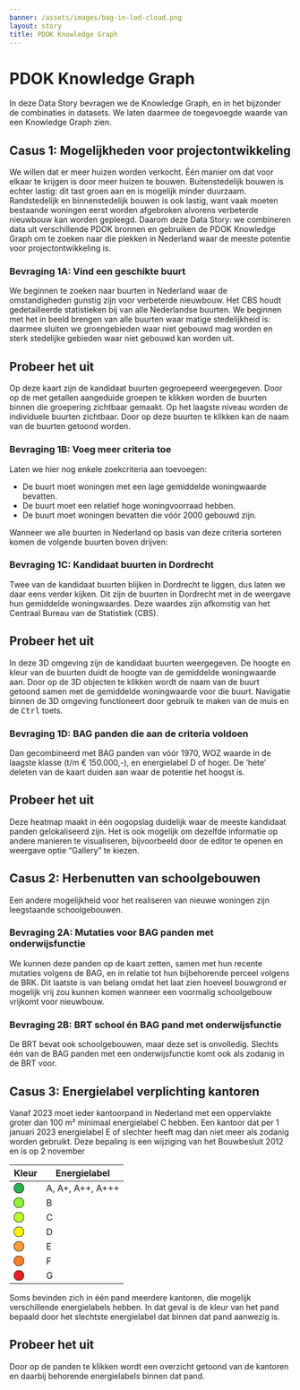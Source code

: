 ```yaml
---
banner: /assets/images/bag-in-lod-cloud.png
layout: story
title: PDOK Knowledge Graph
---
```


<h1>PDOK Knowledge Graph</h1>

<p>In deze Data Story bevragen we de Knowledge Graph, en in het bijzonder de combinaties in datasets.  We laten daarmee de toegevoegde waarde van een Knowledge Graph zien.</p>

<h2>Casus 1: Mogelijkheden voor projectontwikkeling</h2>

<p>We willen dat er meer huizen worden verkocht.  Één manier om dat voor elkaar te krijgen is door meer huizen te bouwen.  Buitenstedelijk bouwen is echter lastig: dit tast groen aan en is mogelijk minder duurzaam.  Randstedelijk en binnenstedelijk bouwen is ook lastig, want vaak moeten bestaande woningen eerst worden afgebroken alvorens verbeterde nieuwbouw kan worden gepleegd.  Daarom deze Data Story: we combineren data uit verschillende PDOK bronnen en gebruiken de PDOK Knowledge Graph om te zoeken naar die plekken in Nederland waar de meeste potentie voor projectontwikkeling is.</p>

<h3>Bevraging 1A: Vind een geschikte buurt</h3>

<p>We beginnen te zoeken naar buurten in Nederland waar de omstandigheden gunstig zijn voor verbeterde nieuwbouw.  Het CBS houdt gedetailleerde statistieken bij van alle Nederlandse buurten.  We beginnen met het in beeld brengen van alle buurten waar matige stedelijkheid is: daarmee sluiten we groengebieden waar niet gebouwd mag worden en sterk stedelijke gebieden waar niet gebouwd kan worden uit.</p>

<div class="textbox">
  <h2>Probeer het uit</h2>
  <p>Op deze kaart zijn de kandidaat buurten gegroepeerd weergegeven.  Door op de met getallen aangeduide groepen te klikken worden de buurten binnen die groepering zichtbaar gemaakt.  Op het laagste niveau worden de individuele buurten zichtbaar.  Door op deze buurten te klikken kan de naam van de buurten getoond worden.</p>
</div>

<query  data-config-ref="https://data.labs.kadaster.nl/cbs/-/queries/pdok-kg-1">
</query>

<h3>Bevraging 1B: Voeg meer criteria toe</h3>

<p>Laten we hier nog enkele zoekcriteria aan toevoegen:</p>

<ul>
  <li>De buurt moet woningen met een lage gemiddelde woningwaarde bevatten.</li>
  <li>De buurt moet een relatief hoge woningvoorraad hebben.</li>
  <li>De buurt moet woningen bevatten die vóór 2000 gebouwd zijn.</li>
</ul>

<p>Wanneer we alle buurten in Nederland op basis van deze criteria sorteren komen de volgende buurten boven drijven:</p>

<query  data-config-ref="https://data.labs.kadaster.nl/cbs/-/queries/pdok-kg-2">
</query>

<h3>Bevraging 1C: Kandidaat buurten in Dordrecht</h3>

<p>Twee van de kandidaat buurten blijken in Dordrecht te liggen, dus laten we daar eens verder kijken.  Dit zijn de buurten in Dordrecht met in de weergave hun gemiddelde woningwaardes.  Deze waardes zijn afkomstig van het Centraal Bureau van de Statistiek (CBS).</p>

<div class="textbox">
  <h2>Probeer het uit</h2>
  <p>In deze 3D omgeving zijn de kandidaat buurten weergegeven.  De hoogte en kleur van de buurten duidt de hoogte van de gemiddelde woningwaarde aan.  Door op de 3D objecten te klikken wordt de naam van de buurt getoond samen met de gemiddelde woningwaarde voor die buurt.  Navigatie binnen de 3D omgeving functioneert door gebruik te maken van de muis en de <kbd>Ctrl</kbd> toets.</p>
</div>

<query  data-config-ref="https://data.labs.kadaster.nl/cbs/-/queries/pdok-kg-3">
</query>

<h3>Bevraging 1D: BAG panden die aan de criteria voldoen</h3>

<p>Dan gecombineerd met BAG panden van vóór 1970, WOZ waarde in de
laagste klasse (t/m € 150.000,-), en energielabel D of hoger.  De
‘hete’ deleten van de kaart duiden aan waar de potentie het hoogst is.

<div class="textbox">
  <h2>Probeer het uit</h2>
  <p>Deze heatmap maakt in één oogopslag duidelijk waar de meeste
  kandidaat panden gelokaliseerd zijn.  Het is ook mogelijk om
  dezelfde informatie op andere manieren te visualiseren, bijvoorbeeld
  door de editor te openen en weergave optie “Gallery” te kiezen.</p>
</div>

<query  data-config-ref="https://data.labs.kadaster.nl/kadaster/-/queries/knowledge-graph-1d">
</query>

<h2>Casus 2: Herbenutten van schoolgebouwen</h2>

<p>Een andere mogelijkheid voor het realiseren van nieuwe woningen
zijn leegstaande schoolgebouwen.</p>

<!-- <h3>Bevraging 2A: BAG panden met onderwijsfunctie door de tijd heen</h3>

<p>Het volgende diagram toont een overzicht van het aantal BAG panden
met een onderwijsfunctie, geteld per jaar en per status categorie.  We
zien dat de afgelopen jaren een groot aantal BAG panden met een
onderwijsfunctie van status is veranderd.</p>

<query data-config="https://stories.triply.cc/kadaster/pdok-kg/#query=prefix%20bag%3A%20%3Chttp%3A%2F%2Fbag.basisregistraties.overheid.nl%2Fdef%2Fbag%23%3E%0Aprefix%20geo%3A%20%3Chttp%3A%2F%2Fwww.opengis.net%2Font%2Fgeosparql%23%3E%0Aprefix%20rdfs%3A%20%3Chttp%3A%2F%2Fwww.w3.org%2F2000%2F01%2Frdf-schema%23%3E%0Aprefix%20begrip%3A%20%3Chttp%3A%2F%2Fbag.basisregistraties.overheid.nl%2Fid%2Fbegrip%2F%3E%0Aselect%0A%20%20(str(%3Fyear)%20as%20%3Fx)%0A%20%20%3FbouwGestart%20(str(%3FbouwGestart)%20as%20%3FbouwGestartLabel)%20(concat('In%20'%2Cstr(%3Fyear)%2C'%20waren%20er%20'%2Cstr(%3FbouwGestart)%2C'%20BAG%20panden%20met%20een%20onderwijsfunctie%20met%20status%20%22bouw%20gestart%22.')%20as%20%3FbouwGestartHover)%0A%20%20%3FbouwvergunningVerleend%20(str(%3FbouwvergunningVerleend)%20as%20%3FbouwvergunningVerleendLabel)%20(concat('In%20'%2Cstr(%3Fyear)%2C'%20waren%20er%20'%2Cstr(%3FbouwvergunningVerleend)%2C'%20BAG%20panden%20met%20een%20onderwijsfunctie%20met%20status%20%22bouwvergunning%20verleend%22.')%20as%20%3FbouwvergunningVerleendHover)%0A%20%20%3FpandInGebruik%20(str(%3FpandInGebruik)%20as%20%3FpandInGebruikLabel)%20(concat('In%20'%2Cstr(%3Fyear)%2C'%20waren%20er%20'%2Cstr(%3FpandInGebruik)%2C'%20BAG%20panden%20met%20een%20onderwijsfunctie%20met%20status%20%22pand%20in%20gebruik%22.')%20as%20%3FpandInGebruikHover)%0A%20%20%3FpandInGebruikNietIngemeten%20(str(%3FpandInGebruikNietIngemeten)%20as%20%3FpandInGebruikNietIngemetenLabel)%20(concat('In%20'%2Cstr(%3Fyear)%2C'%20waren%20er%20'%2Cstr(%3FpandInGebruikNietIngemeten)%2C'%20BAG%20panden%20met%20een%20onderwijsfunctie%20met%20status%20%22pand%20in%20gebruik%2C%20niet%20ingemeten%22.')%20as%20%3FpandInGebruikNietIngemetenHover)%0A%20%20%3FsloopvergunningVerleend%20(str(%3FsloopvergunningVerleend)%20as%20%3FsloopvergunningVerleendLabel)%20(concat('In%20'%2Cstr(%3Fyear)%2C'%20waren%20er%20'%2Cstr(%3FsloopvergunningVerleend)%2C'%20BAG%20panden%20met%20een%20onderwijsfunctie%20met%20status%20%22sloopvergunning%20verleend%22.')%20as%20%3FsloopvergunningVerleendHover)%0A%7B%0A%20%20optional%20%7B%0A%20%20%20%20select%20%3Fyear%20(count(*)%20as%20%3FbouwGestart0)%20%7B%0A%20%20%20%20%20%20values%20%3Fyear%20%7B%202008%202009%202010%202011%202012%202013%202014%202015%202016%202017%202018%20%7D%0A%20%20%20%20%20%20bind(%22Dordrecht%22%40nl%20as%20%3FwoonplaatsNaam)%0A%20%20%20%20%20%20graph%20%3Fg0%20%7B%20%3Fplace%20rdfs%3Alabel%20%3FwoonplaatsNaam.%20%7D%0A%20%20%20%20%20%20filter%20not%20exists%20%7B%20%3Fg0%20bag%3AeindGeldigheid%20%3Feind0.%20%7D%0A%20%20%20%20%20%20graph%20%3Fg1%20%7B%20%3FopenbareRuimte%20bag%3AbijbehorendeWoonplaats%20%3Fplace%3B%20bag%3AnaamOpenbareRuimte%20%3FstraatNaam.%20%7D%0A%20%20%20%20%20%20filter%20not%20exists%20%7B%20%3Fg1%20bag%3AeindGeldigheid%20%3Feind1.%20%7D%0A%20%20%20%20%20%20graph%20%3Fg2%20%7B%20%3Fnummeraanduiding%20bag%3AbijbehorendeOpenbareRuimte%20%3FopenbareRuimte%3B%20bag%3Ahuisnummer%20%3Fhuisnummer%3B%20bag%3Apostcode%20%3Fpostcode.%20%7D%0A%20%20%20%20%20%20filter%20not%20exists%20%7B%20%3Fg2%20bag%3AeindGeldigheid%20%3Feind2.%20%7D%0A%20%20%20%20%20%20graph%20%3Fg3%20%7B%20%3Fverblijfsobject%20a%20bag%3AVerblijfsobjectOnderwijsfunctie%3B%20bag%3Ahoofdadres%20%3Fnummeraanduiding%3B%20bag%3Aoppervlakte%20%3Foppervlakte%3B%20bag%3Apandrelatering%20%3Fpand.%20%7D%0A%20%20%20%20%20%20filter%20not%20exists%20%7B%20%3Fg3%20bag%3AeindGeldigheid%20%3Feind3.%20%7D%0A%20%20%20%20%20%20graph%20%3Fg4%20%7B%20%3Fpand%20bag%3AgeometriePand%2Fgeo%3AasWKT%20%3FpandShape%3B%20bag%3AoorspronkelijkBouwjaar%20%3Fbouwjaar%3B%20bag%3Astatus%20begrip%3ABouwGestart.%20%7D%0A%20%20%20%20%20%20%3Fg4%20bag%3AbeginGeldigheid%20%3Fbegin.%0A%20%20%20%20%20%20optional%20%7B%20%3Fg4%20bag%3AeindGeldigheid%20%3Feind0.%20%7D%0A%20%20%20%20%20%20bind(if(bound(%3Feind0)%2C%3Feind0%2C3000)%20as%20%3Feind)%0A%20%20%20%20%20%20filter(year(%3Fbegin)%20%3C%3D%20%3Fyear%20%26%26%20%3Fyear%20%3C%3D%20year(%3Feind))%0A%20%20%20%20%7D%0A%20%20%20%20group%20by%20%3Fyear%0A%20%20%7D%0A%20%20optional%20%7B%0A%20%20%20%20select%20%3Fyear%20(count(*)%20as%20%3FbouwvergunningVerleend0)%20%7B%0A%20%20%20%20%20%20values%20%3Fyear%20%7B%202008%202009%202010%202011%202012%202013%202014%202015%202016%202017%202018%20%7D%0A%20%20%20%20%20%20bind(%22Dordrecht%22%40nl%20as%20%3FwoonplaatsNaam)%0A%20%20%20%20%20%20graph%20%3Fg0%20%7B%20%3Fplace%20rdfs%3Alabel%20%3FwoonplaatsNaam.%20%7D%0A%20%20%20%20%20%20filter%20not%20exists%20%7B%20%3Fg0%20bag%3AeindGeldigheid%20%3Feind0.%20%7D%0A%20%20%20%20%20%20graph%20%3Fg1%20%7B%20%3FopenbareRuimte%20bag%3AbijbehorendeWoonplaats%20%3Fplace%3B%20bag%3AnaamOpenbareRuimte%20%3FstraatNaam.%20%7D%0A%20%20%20%20%20%20filter%20not%20exists%20%7B%20%3Fg1%20bag%3AeindGeldigheid%20%3Feind1.%20%7D%0A%20%20%20%20%20%20graph%20%3Fg2%20%7B%20%3Fnummeraanduiding%20bag%3AbijbehorendeOpenbareRuimte%20%3FopenbareRuimte%3B%20bag%3Ahuisnummer%20%3Fhuisnummer%3B%20bag%3Apostcode%20%3Fpostcode.%20%7D%0A%20%20%20%20%20%20filter%20not%20exists%20%7B%20%3Fg2%20bag%3AeindGeldigheid%20%3Feind2.%20%7D%0A%20%20%20%20%20%20graph%20%3Fg3%20%7B%20%3Fverblijfsobject%20a%20bag%3AVerblijfsobjectOnderwijsfunctie%3B%20bag%3Ahoofdadres%20%3Fnummeraanduiding%3B%20bag%3Aoppervlakte%20%3Foppervlakte%3B%20bag%3Apandrelatering%20%3Fpand.%20%7D%0A%20%20%20%20%20%20filter%20not%20exists%20%7B%20%3Fg3%20bag%3AeindGeldigheid%20%3Feind3.%20%7D%0A%20%20%20%20%20%20graph%20%3Fg4%20%7B%20%3Fpand%20bag%3AgeometriePand%2Fgeo%3AasWKT%20%3FpandShape%3B%20bag%3AoorspronkelijkBouwjaar%20%3Fbouwjaar%3B%20bag%3Astatus%20begrip%3ABouwvergunningVerleend.%20%7D%0A%20%20%20%20%20%20%3Fg4%20bag%3AbeginGeldigheid%20%3Fbegin.%0A%20%20%20%20%20%20optional%20%7B%20%3Fg4%20bag%3AeindGeldigheid%20%3Feind0.%20%7D%0A%20%20%20%20%20%20bind(if(bound(%3Feind0)%2C%3Feind0%2C3000)%20as%20%3Feind)%0A%20%20%20%20%20%20filter(year(%3Fbegin)%20%3C%3D%20%3Fyear%20%26%26%20%3Fyear%20%3C%3D%20year(%3Feind))%0A%20%20%20%20%7D%0A%20%20%20%20group%20by%20%3Fyear%0A%20%20%7D%0A%20%20optional%20%7B%0A%20%20%20%20select%20%3Fyear%20(count(*)%20as%20%3FpandInGebruik0)%20%7B%0A%20%20%20%20%20%20values%20%3Fyear%20%7B%202008%202009%202010%202011%202012%202013%202014%202015%202016%202017%202018%20%7D%0A%20%20%20%20%20%20bind(%22Dordrecht%22%40nl%20as%20%3FwoonplaatsNaam)%0A%20%20%20%20%20%20graph%20%3Fg0%20%7B%20%3Fplace%20rdfs%3Alabel%20%3FwoonplaatsNaam.%20%7D%0A%20%20%20%20%20%20filter%20not%20exists%20%7B%20%3Fg0%20bag%3AeindGeldigheid%20%3Feind0.%20%7D%0A%20%20%20%20%20%20graph%20%3Fg1%20%7B%20%3FopenbareRuimte%20bag%3AbijbehorendeWoonplaats%20%3Fplace%3B%20bag%3AnaamOpenbareRuimte%20%3FstraatNaam.%20%7D%0A%20%20%20%20%20%20filter%20not%20exists%20%7B%20%3Fg1%20bag%3AeindGeldigheid%20%3Feind1.%20%7D%0A%20%20%20%20%20%20graph%20%3Fg2%20%7B%20%3Fnummeraanduiding%20bag%3AbijbehorendeOpenbareRuimte%20%3FopenbareRuimte%3B%20bag%3Ahuisnummer%20%3Fhuisnummer%3B%20bag%3Apostcode%20%3Fpostcode.%20%7D%0A%20%20%20%20%20%20filter%20not%20exists%20%7B%20%3Fg2%20bag%3AeindGeldigheid%20%3Feind2.%20%7D%0A%20%20%20%20%20%20graph%20%3Fg3%20%7B%20%3Fverblijfsobject%20a%20bag%3AVerblijfsobjectOnderwijsfunctie%3B%20bag%3Ahoofdadres%20%3Fnummeraanduiding%3B%20bag%3Aoppervlakte%20%3Foppervlakte%3B%20bag%3Apandrelatering%20%3Fpand.%20%7D%0A%20%20%20%20%20%20filter%20not%20exists%20%7B%20%3Fg3%20bag%3AeindGeldigheid%20%3Feind3.%20%7D%0A%20%20%20%20%20%20graph%20%3Fg4%20%7B%20%3Fpand%20bag%3AgeometriePand%2Fgeo%3AasWKT%20%3FpandShape%3B%20bag%3AoorspronkelijkBouwjaar%20%3Fbouwjaar%3B%20bag%3Astatus%20begrip%3APandInGebruik.%20%7D%0A%20%20%20%20%20%20%3Fg4%20bag%3AbeginGeldigheid%20%3Fbegin.%0A%20%20%20%20%20%20optional%20%7B%20%3Fg4%20bag%3AeindGeldigheid%20%3Feind0.%20%7D%0A%20%20%20%20%20%20bind(if(bound(%3Feind0)%2C%3Feind0%2C3000)%20as%20%3Feind)%0A%20%20%20%20%20%20filter(year(%3Fbegin)%20%3C%3D%20%3Fyear%20%26%26%20%3Fyear%20%3C%3D%20year(%3Feind))%0A%20%20%20%20%7D%0A%20%20%20%20group%20by%20%3Fyear%0A%20%20%7D%0A%20%20optional%20%7B%0A%20%20%20%20select%20%3Fyear%20(count(*)%20as%20%3FpandInGebruikNietIngemeten0)%20%7B%0A%20%20%20%20%20%20values%20%3Fyear%20%7B%202008%202009%202010%202011%202012%202013%202014%202015%202016%202017%202018%20%7D%0A%20%20%20%20%20%20bind(%22Dordrecht%22%40nl%20as%20%3FwoonplaatsNaam)%0A%20%20%20%20%20%20graph%20%3Fg0%20%7B%20%3Fplace%20rdfs%3Alabel%20%3FwoonplaatsNaam.%20%7D%0A%20%20%20%20%20%20filter%20not%20exists%20%7B%20%3Fg0%20bag%3AeindGeldigheid%20%3Feind0.%20%7D%0A%20%20%20%20%20%20graph%20%3Fg1%20%7B%20%3FopenbareRuimte%20bag%3AbijbehorendeWoonplaats%20%3Fplace%3B%20bag%3AnaamOpenbareRuimte%20%3FstraatNaam.%20%7D%0A%20%20%20%20%20%20filter%20not%20exists%20%7B%20%3Fg1%20bag%3AeindGeldigheid%20%3Feind1.%20%7D%0A%20%20%20%20%20%20graph%20%3Fg2%20%7B%20%3Fnummeraanduiding%20bag%3AbijbehorendeOpenbareRuimte%20%3FopenbareRuimte%3B%20bag%3Ahuisnummer%20%3Fhuisnummer%3B%20bag%3Apostcode%20%3Fpostcode.%20%7D%0A%20%20%20%20%20%20filter%20not%20exists%20%7B%20%3Fg2%20bag%3AeindGeldigheid%20%3Feind2.%20%7D%0A%20%20%20%20%20%20graph%20%3Fg3%20%7B%20%3Fverblijfsobject%20a%20bag%3AVerblijfsobjectOnderwijsfunctie%3B%20bag%3Ahoofdadres%20%3Fnummeraanduiding%3B%20bag%3Aoppervlakte%20%3Foppervlakte%3B%20bag%3Apandrelatering%20%3Fpand.%20%7D%0A%20%20%20%20%20%20filter%20not%20exists%20%7B%20%3Fg3%20bag%3AeindGeldigheid%20%3Feind3.%20%7D%0A%20%20%20%20%20%20graph%20%3Fg4%20%7B%20%3Fpand%20bag%3AgeometriePand%2Fgeo%3AasWKT%20%3FpandShape%3B%20bag%3AoorspronkelijkBouwjaar%20%3Fbouwjaar%3B%20bag%3Astatus%20begrip%3APandInGebruik_nietIngemeten.%20%7D%0A%20%20%20%20%20%20%3Fg4%20bag%3AbeginGeldigheid%20%3Fbegin.%0A%20%20%20%20%20%20optional%20%7B%20%3Fg4%20bag%3AeindGeldigheid%20%3Feind0.%20%7D%0A%20%20%20%20%20%20bind(if(bound(%3Feind0)%2C%3Feind0%2C3000)%20as%20%3Feind)%0A%20%20%20%20%20%20filter(year(%3Fbegin)%20%3C%3D%20%3Fyear%20%26%26%20%3Fyear%20%3C%3D%20year(%3Feind))%0A%20%20%20%20%7D%0A%20%20%20%20group%20by%20%3Fyear%0A%20%20%7D%0A%20%20optional%20%7B%0A%20%20%20%20select%20%3Fyear%20(count(*)%20as%20%3FsloopvergunningVerleend0)%20%7B%0A%20%20%20%20%20%20values%20%3Fyear%20%7B%202008%202009%202010%202011%202012%202013%202014%202015%202016%202017%202018%20%7D%0A%20%20%20%20%20%20bind(%22Dordrecht%22%40nl%20as%20%3FwoonplaatsNaam)%0A%20%20%20%20%20%20graph%20%3Fg0%20%7B%20%3Fplace%20rdfs%3Alabel%20%3FwoonplaatsNaam.%20%7D%0A%20%20%20%20%20%20filter%20not%20exists%20%7B%20%3Fg0%20bag%3AeindGeldigheid%20%3Feind0.%20%7D%0A%20%20%20%20%20%20graph%20%3Fg1%20%7B%20%3FopenbareRuimte%20bag%3AbijbehorendeWoonplaats%20%3Fplace%3B%20bag%3AnaamOpenbareRuimte%20%3FstraatNaam.%20%7D%0A%20%20%20%20%20%20filter%20not%20exists%20%7B%20%3Fg1%20bag%3AeindGeldigheid%20%3Feind1.%20%7D%0A%20%20%20%20%20%20graph%20%3Fg2%20%7B%20%3Fnummeraanduiding%20bag%3AbijbehorendeOpenbareRuimte%20%3FopenbareRuimte%3B%20bag%3Ahuisnummer%20%3Fhuisnummer%3B%20bag%3Apostcode%20%3Fpostcode.%20%7D%0A%20%20%20%20%20%20filter%20not%20exists%20%7B%20%3Fg2%20bag%3AeindGeldigheid%20%3Feind2.%20%7D%0A%20%20%20%20%20%20graph%20%3Fg3%20%7B%20%3Fverblijfsobject%20a%20bag%3AVerblijfsobjectOnderwijsfunctie%3B%20bag%3Ahoofdadres%20%3Fnummeraanduiding%3B%20bag%3Aoppervlakte%20%3Foppervlakte%3B%20bag%3Apandrelatering%20%3Fpand.%20%7D%0A%20%20%20%20%20%20filter%20not%20exists%20%7B%20%3Fg3%20bag%3AeindGeldigheid%20%3Feind3.%20%7D%0A%20%20%20%20%20%20graph%20%3Fg4%20%7B%20%3Fpand%20bag%3AgeometriePand%2Fgeo%3AasWKT%20%3FpandShape%3B%20bag%3AoorspronkelijkBouwjaar%20%3Fbouwjaar%3B%20bag%3Astatus%20begrip%3ASloopvergunningVerleend.%20%7D%0A%20%20%20%20%20%20%3Fg4%20bag%3AbeginGeldigheid%20%3Fbegin.%0A%20%20%20%20%20%20optional%20%7B%20%3Fg4%20bag%3AeindGeldigheid%20%3Feind0.%20%7D%0A%20%20%20%20%20%20bind(if(bound(%3Feind0)%2C%3Feind0%2C3000)%20as%20%3Feind)%0A%20%20%20%20%20%20filter(year(%3Fbegin)%20%3C%3D%20%3Fyear%20%26%26%20%3Fyear%20%3C%3D%20year(%3Feind))%0A%20%20%20%20%7D%0A%20%20%20%20group%20by%20%3Fyear%0A%20%20%7D%0A%20%20bind(if(bound(%3FbouwGestart0)%2C%3FbouwGestart0%2C0)%20as%20%3FbouwGestart)%0A%20%20bind(if(bound(%3FbouwvergunningVerleend0)%2C%3FbouwvergunningVerleend0%2C0)%20as%20%3FbouwvergunningVerleend)%0A%20%20bind(if(bound(%3FpandInGebruik0)%2C%3FpandInGebruik0%2C0)%20as%20%3FpandInGebruik)%0A%20%20bind(if(bound(%3FpandInGebruikNietIngemeten0)%2C%3FpandInGebruikNietIngemeten0%2C0)%20as%20%3FpandInGebruikNietIngemeten)%0A%20%20bind(if(bound(%3FsloopvergunningVerleend0)%2C%3FsloopvergunningVerleend0%2C0)%20as%20%3FsloopvergunningVerleend)%0A%7D%0A&endpoint=https://api.labs.kadaster.nl/datasets/kadaster/knowledge-graph/services/knowledge-graph/sparql&requestMethod=POST&tabTitle=Query&headers=%7B%7D&contentTypeConstruct=text%2Fturtle%2C*%2F*%3Bq%3D0.9&contentTypeSelect=application%2Fsparql-results%2Bjson%2C*%2F*%3Bq%3D0.9&outputFormat=gchart&outputSettings=%7B%22chartConfig%22%3A%7B%22dataTable%22%3A%7B%22cols%22%3A%5B%7B%22id%22%3A%22%22%2C%22label%22%3A%22x%22%2C%22pattern%22%3A%22%22%2C%22type%22%3A%22string%22%2C%22p%22%3A%7B%7D%7D%2C%7B%22id%22%3A%22%22%2C%22label%22%3A%22bouwGestart%22%2C%22pattern%22%3A%22%22%2C%22type%22%3A%22number%22%2C%22p%22%3A%7B%7D%7D%2C%7B%22id%22%3A%22%22%2C%22label%22%3A%22bouwGestartLabel%22%2C%22pattern%22%3A%22%22%2C%22type%22%3A%22string%22%7D%2C%7B%22id%22%3A%22%22%2C%22label%22%3A%22bouwGestartHover%22%2C%22pattern%22%3A%22%22%2C%22type%22%3A%22string%22%7D%2C%7B%22id%22%3A%22%22%2C%22label%22%3A%22bouwvergunningVerleend%22%2C%22pattern%22%3A%22%22%2C%22type%22%3A%22number%22%2C%22p%22%3A%7B%7D%7D%2C%7B%22id%22%3A%22%22%2C%22label%22%3A%22bouwvergunningVerleendLabel%22%2C%22pattern%22%3A%22%22%2C%22type%22%3A%22string%22%7D%2C%7B%22id%22%3A%22%22%2C%22label%22%3A%22bouwvergunningVerleendHover%22%2C%22pattern%22%3A%22%22%2C%22type%22%3A%22string%22%7D%2C%7B%22id%22%3A%22%22%2C%22label%22%3A%22pandInGebruik%22%2C%22pattern%22%3A%22%22%2C%22type%22%3A%22number%22%7D%2C%7B%22id%22%3A%22%22%2C%22label%22%3A%22pandInGebruikLabel%22%2C%22pattern%22%3A%22%22%2C%22type%22%3A%22string%22%7D%2C%7B%22id%22%3A%22%22%2C%22label%22%3A%22pandInGebruikHover%22%2C%22pattern%22%3A%22%22%2C%22type%22%3A%22string%22%7D%2C%7B%22id%22%3A%22%22%2C%22label%22%3A%22pandInGebruikNietIngemeten%22%2C%22pattern%22%3A%22%22%2C%22type%22%3A%22number%22%7D%2C%7B%22id%22%3A%22%22%2C%22label%22%3A%22pandInGebruikNietIngemetenLabel%22%2C%22pattern%22%3A%22%22%2C%22type%22%3A%22string%22%7D%2C%7B%22id%22%3A%22%22%2C%22label%22%3A%22pandInGebruikNietIngemetenHover%22%2C%22pattern%22%3A%22%22%2C%22type%22%3A%22string%22%7D%2C%7B%22id%22%3A%22%22%2C%22label%22%3A%22sloopvergunningVerleend%22%2C%22pattern%22%3A%22%22%2C%22type%22%3A%22number%22%7D%2C%7B%22id%22%3A%22%22%2C%22label%22%3A%22sloopvergunningVerleendLabel%22%2C%22pattern%22%3A%22%22%2C%22type%22%3A%22string%22%7D%2C%7B%22id%22%3A%22%22%2C%22label%22%3A%22sloopvergunningVerleendHover%22%2C%22pattern%22%3A%22%22%2C%22type%22%3A%22string%22%7D%5D%2C%22rows%22%3A%5B%7B%22c%22%3A%5B%7B%22v%22%3A%222010%22%7D%2C%7B%22v%22%3A5%7D%2C%7B%22v%22%3A%225%22%7D%2C%7B%22v%22%3A%22In%202010%20waren%20er%205%20BAG%20panden%20met%20een%20onderwijsfunctie%20met%20status%20%5C%22bouw%20gestart%5C%22.%22%7D%2C%7B%22v%22%3A7%7D%2C%7B%22v%22%3A%227%22%7D%2C%7B%22v%22%3A%22In%202010%20waren%20er%207%20BAG%20panden%20met%20een%20onderwijsfunctie%20met%20status%20%5C%22bouwvergunning%20verleend%5C%22.%22%7D%2C%7B%22v%22%3A54%7D%2C%7B%22v%22%3A%2254%22%7D%2C%7B%22v%22%3A%22In%202010%20waren%20er%2054%20BAG%20panden%20met%20een%20onderwijsfunctie%20met%20status%20%5C%22pand%20in%20gebruik%5C%22.%22%7D%2C%7B%22v%22%3A4%7D%2C%7B%22v%22%3A%224%22%7D%2C%7B%22v%22%3A%22In%202010%20waren%20er%204%20BAG%20panden%20met%20een%20onderwijsfunctie%20met%20status%20%5C%22pand%20in%20gebruik%2C%20niet%20ingemeten%5C%22.%22%7D%2C%7B%22v%22%3A9%7D%2C%7B%22v%22%3A%229%22%7D%2C%7B%22v%22%3A%22In%202010%20waren%20er%209%20BAG%20panden%20met%20een%20onderwijsfunctie%20met%20status%20%5C%22sloopvergunning%20verleend%5C%22.%22%7D%5D%7D%2C%7B%22c%22%3A%5B%7B%22v%22%3A%222011%22%7D%2C%7B%22v%22%3A15%7D%2C%7B%22v%22%3A%2215%22%7D%2C%7B%22v%22%3A%22In%202011%20waren%20er%2015%20BAG%20panden%20met%20een%20onderwijsfunctie%20met%20status%20%5C%22bouw%20gestart%5C%22.%22%7D%2C%7B%22v%22%3A12%7D%2C%7B%22v%22%3A%2212%22%7D%2C%7B%22v%22%3A%22In%202011%20waren%20er%2012%20BAG%20panden%20met%20een%20onderwijsfunctie%20met%20status%20%5C%22bouwvergunning%20verleend%5C%22.%22%7D%2C%7B%22v%22%3A49%7D%2C%7B%22v%22%3A%2249%22%7D%2C%7B%22v%22%3A%22In%202011%20waren%20er%2049%20BAG%20panden%20met%20een%20onderwijsfunctie%20met%20status%20%5C%22pand%20in%20gebruik%5C%22.%22%7D%2C%7B%22v%22%3A7%7D%2C%7B%22v%22%3A%227%22%7D%2C%7B%22v%22%3A%22In%202011%20waren%20er%207%20BAG%20panden%20met%20een%20onderwijsfunctie%20met%20status%20%5C%22pand%20in%20gebruik%2C%20niet%20ingemeten%5C%22.%22%7D%2C%7B%22v%22%3A13%7D%2C%7B%22v%22%3A%2213%22%7D%2C%7B%22v%22%3A%22In%202011%20waren%20er%2013%20BAG%20panden%20met%20een%20onderwijsfunctie%20met%20status%20%5C%22sloopvergunning%20verleend%5C%22.%22%7D%5D%7D%2C%7B%22c%22%3A%5B%7B%22v%22%3A%222012%22%7D%2C%7B%22v%22%3A14%7D%2C%7B%22v%22%3A%2214%22%7D%2C%7B%22v%22%3A%22In%202012%20waren%20er%2014%20BAG%20panden%20met%20een%20onderwijsfunctie%20met%20status%20%5C%22bouw%20gestart%5C%22.%22%7D%2C%7B%22v%22%3A8%7D%2C%7B%22v%22%3A%228%22%7D%2C%7B%22v%22%3A%22In%202012%20waren%20er%208%20BAG%20panden%20met%20een%20onderwijsfunctie%20met%20status%20%5C%22bouwvergunning%20verleend%5C%22.%22%7D%2C%7B%22v%22%3A45%7D%2C%7B%22v%22%3A%2245%22%7D%2C%7B%22v%22%3A%22In%202012%20waren%20er%2045%20BAG%20panden%20met%20een%20onderwijsfunctie%20met%20status%20%5C%22pand%20in%20gebruik%5C%22.%22%7D%2C%7B%22v%22%3A17%7D%2C%7B%22v%22%3A%2217%22%7D%2C%7B%22v%22%3A%22In%202012%20waren%20er%2017%20BAG%20panden%20met%20een%20onderwijsfunctie%20met%20status%20%5C%22pand%20in%20gebruik%2C%20niet%20ingemeten%5C%22.%22%7D%2C%7B%22v%22%3A8%7D%2C%7B%22v%22%3A%228%22%7D%2C%7B%22v%22%3A%22In%202012%20waren%20er%208%20BAG%20panden%20met%20een%20onderwijsfunctie%20met%20status%20%5C%22sloopvergunning%20verleend%5C%22.%22%7D%5D%7D%2C%7B%22c%22%3A%5B%7B%22v%22%3A%222013%22%7D%2C%7B%22v%22%3A7%7D%2C%7B%22v%22%3A%227%22%7D%2C%7B%22v%22%3A%22In%202013%20waren%20er%207%20BAG%20panden%20met%20een%20onderwijsfunctie%20met%20status%20%5C%22bouw%20gestart%5C%22.%22%7D%2C%7B%22v%22%3A3%7D%2C%7B%22v%22%3A%223%22%7D%2C%7B%22v%22%3A%22In%202013%20waren%20er%203%20BAG%20panden%20met%20een%20onderwijsfunctie%20met%20status%20%5C%22bouwvergunning%20verleend%5C%22.%22%7D%2C%7B%22v%22%3A40%7D%2C%7B%22v%22%3A%2240%22%7D%2C%7B%22v%22%3A%22In%202013%20waren%20er%2040%20BAG%20panden%20met%20een%20onderwijsfunctie%20met%20status%20%5C%22pand%20in%20gebruik%5C%22.%22%7D%2C%7B%22v%22%3A18%7D%2C%7B%22v%22%3A%2218%22%7D%2C%7B%22v%22%3A%22In%202013%20waren%20er%2018%20BAG%20panden%20met%20een%20onderwijsfunctie%20met%20status%20%5C%22pand%20in%20gebruik%2C%20niet%20ingemeten%5C%22.%22%7D%2C%7B%22v%22%3A4%7D%2C%7B%22v%22%3A%224%22%7D%2C%7B%22v%22%3A%22In%202013%20waren%20er%204%20BAG%20panden%20met%20een%20onderwijsfunctie%20met%20status%20%5C%22sloopvergunning%20verleend%5C%22.%22%7D%5D%7D%2C%7B%22c%22%3A%5B%7B%22v%22%3A%222014%22%7D%2C%7B%22v%22%3A1%7D%2C%7B%22v%22%3A%221%22%7D%2C%7B%22v%22%3A%22In%202014%20waren%20er%201%20BAG%20panden%20met%20een%20onderwijsfunctie%20met%20status%20%5C%22bouw%20gestart%5C%22.%22%7D%2C%7B%22v%22%3A2%7D%2C%7B%22v%22%3A%222%22%7D%2C%7B%22v%22%3A%22In%202014%20waren%20er%202%20BAG%20panden%20met%20een%20onderwijsfunctie%20met%20status%20%5C%22bouwvergunning%20verleend%5C%22.%22%7D%2C%7B%22v%22%3A40%7D%2C%7B%22v%22%3A%2240%22%7D%2C%7B%22v%22%3A%22In%202014%20waren%20er%2040%20BAG%20panden%20met%20een%20onderwijsfunctie%20met%20status%20%5C%22pand%20in%20gebruik%5C%22.%22%7D%2C%7B%22v%22%3A9%7D%2C%7B%22v%22%3A%229%22%7D%2C%7B%22v%22%3A%22In%202014%20waren%20er%209%20BAG%20panden%20met%20een%20onderwijsfunctie%20met%20status%20%5C%22pand%20in%20gebruik%2C%20niet%20ingemeten%5C%22.%22%7D%2C%7B%22v%22%3A0%7D%2C%7B%22v%22%3A%220%22%7D%2C%7B%22v%22%3A%22In%202014%20waren%20er%200%20BAG%20panden%20met%20een%20onderwijsfunctie%20met%20status%20%5C%22sloopvergunning%20verleend%5C%22.%22%7D%5D%7D%5D%7D%2C%22options%22%3A%7B%22hAxis%22%3A%7B%22useFormatFromData%22%3Atrue%2C%22minValue%22%3Anull%2C%22maxValue%22%3Anull%2C%22viewWindow%22%3Anull%2C%22viewWindowMode%22%3Anull%7D%2C%22legacyScatterChartLabels%22%3Atrue%2C%22vAxes%22%3A%5B%7B%22useFormatFromData%22%3Atrue%2C%22viewWindow%22%3A%7B%22max%22%3Anull%2C%22min%22%3Anull%7D%2C%22minValue%22%3Anull%2C%22maxValue%22%3Anull%7D%2C%7B%22useFormatFromData%22%3Atrue%2C%22viewWindow%22%3A%7B%22max%22%3Anull%2C%22min%22%3Anull%7D%2C%22minValue%22%3Anull%2C%22maxValue%22%3Anull%7D%5D%2C%22curveType%22%3A%22%22%2C%22booleanRole%22%3A%22certainty%22%2C%22lineWidth%22%3A2%2C%22series%22%3A%7B%220%22%3A%7B%22hasAnnotations%22%3Atrue%7D%2C%221%22%3A%7B%22hasAnnotations%22%3Atrue%7D%2C%222%22%3A%7B%22hasAnnotations%22%3Atrue%7D%2C%223%22%3A%7B%22hasAnnotations%22%3Atrue%7D%2C%224%22%3A%7B%22hasAnnotations%22%3Atrue%7D%7D%2C%22legend%22%3A%22right%22%2C%22width%22%3A%22100%25%22%2C%22height%22%3A%22100%25%22%7D%2C%22state%22%3A%7B%7D%2C%22view%22%3A%7B%22columns%22%3A%5B0%2C1%2C%7B%22sourceColumn%22%3A2%2C%22properties%22%3A%7B%22role%22%3A%22annotation%22%7D%2C%22label%22%3A%22bouwGestartLabel%22%7D%2C%7B%22sourceColumn%22%3A3%2C%22properties%22%3A%7B%22role%22%3A%22annotationText%22%7D%2C%22label%22%3A%22bouwGestartHover%22%7D%2C4%2C%7B%22sourceColumn%22%3A5%2C%22properties%22%3A%7B%22role%22%3A%22annotation%22%7D%2C%22label%22%3A%22bouwvergunningVerleendLabel%22%7D%2C%7B%22sourceColumn%22%3A6%2C%22properties%22%3A%7B%22role%22%3A%22annotationText%22%7D%2C%22label%22%3A%22bouwvergunningVerleendHover%22%7D%2C7%2C%7B%22sourceColumn%22%3A8%2C%22properties%22%3A%7B%22role%22%3A%22annotation%22%7D%2C%22label%22%3A%22pandInGebruikLabel%22%7D%2C%7B%22sourceColumn%22%3A9%2C%22properties%22%3A%7B%22role%22%3A%22annotationText%22%7D%2C%22label%22%3A%22pandInGebruikHover%22%7D%2C10%2C%7B%22sourceColumn%22%3A11%2C%22properties%22%3A%7B%22role%22%3A%22annotation%22%7D%2C%22label%22%3A%22pandInGebruikNietIngemetenLabel%22%7D%2C%7B%22sourceColumn%22%3A12%2C%22properties%22%3A%7B%22role%22%3A%22annotationText%22%7D%2C%22label%22%3A%22pandInGebruikNietIngemetenHover%22%7D%2C13%2C%7B%22sourceColumn%22%3A14%2C%22properties%22%3A%7B%22role%22%3A%22annotation%22%7D%2C%22label%22%3A%22sloopvergunningVerleendLabel%22%7D%2C%7B%22sourceColumn%22%3A15%2C%22properties%22%3A%7B%22role%22%3A%22annotationText%22%7D%2C%22label%22%3A%22sloopvergunningVerleendHover%22%7D%5D%2C%22rows%22%3Anull%7D%2C%22isDefaultVisualization%22%3Afalse%2C%22chartType%22%3A%22LineChart%22%7D%7D"
       data-endpoint="https://api.labs.kadaster.nl/datasets/kadaster/knowledge-graph/services/knowledge-graph/sparql"
       data-query-ref="scholen-bag-mutaties-diagram.rq"
       data-output="gchart">
</query> -->

<h3>Bevraging 2A: Mutaties voor BAG panden met onderwijsfunctie</h3>

<p>We kunnen deze panden op de kaart zetten, samen met hun recente
mutaties volgens de BAG, en in relatie tot hun bijbehorende perceel
volgens de BRK.  Dit laatste is van belang omdat het laat zien hoeveel
bouwgrond er mogelijk vrij zou kunnen komen wanneer een voormalig
schoolgebouw vrijkomt voor nieuwbouw.</p>

<query data-config-ref="https://data.labs.kadaster.nl/kadaster/-/queries/knowledge-graph-2b">
</query>

<h3>Bevraging 2B: BRT school én BAG pand met onderwijsfunctie</h3>

<p>De BRT bevat ook schoolgebouwen, maar deze set is onvolledig.
Slechts één van de BAG panden met een onderwijsfunctie komt ook als
zodanig in de BRT voor.</p>

<query data-config-ref="https://data.labs.kadaster.nl/kadaster/-/queries/knowledge-graph-2c">
</query>

<h2>Casus 3: Energielabel verplichting kantoren</h2>

<p>Vanaf 2023 moet ieder kantoorpand in Nederland met een oppervlakte
groter dan 100 m² minimaal energielabel C hebben.  Een kantoor dat per
1 januari 2023 energielabel E of slechter heeft mag dan niet meer als
zodanig worden gebruikt.  Deze bepaling is een wijziging van het
Bouwbesluit 2012 en is op 2 november
<!-- 2018 <a href="https://zoek.officielebekendmakingen.nl/stb-2018-380.html"
target="_blank">gepubliceerd in het Staatsblad</a>. -->

<table class="txt table" style='width:50%'>
  <thead>
    <tr><th>Kleur</th><th>Energielabel</th></tr>
  </thead>
  <tbody>
    <tr>
      <td>
      <svg width="18px" height="18px">
        <circle cx="9" cy="9" r="9" stroke="black" fill="#22b14c"></circle>
      </svg>
      </td>
      <td>A, A+, A++, A+++</td>
    </tr>
    <tr>
      <td>
      <svg width="18px" height="18px">
        <circle cx="9" cy="9" r="9" stroke="black" fill="#8ff334"></circle>
      </svg>
      </td>
      <td>B</td>
    </tr>
    <tr>
      <td>
      <svg width="18px" height="18px">
        <circle cx="9" cy="9" r="9" stroke="black" fill="#bdfc2c"></circle>
      </svg>
      </td>
      <td>C</td>
    </tr>
    <tr>
      <td>
      <svg width="18px" height="18px">
        <circle cx="9" cy="9" r="9" stroke="black" fill="#fff200"></circle>
      </svg>
      </td>
      <td>D</td>
    </tr>
    <tr>
      <td>
      <svg width="18px" height="18px">
        <circle cx="9" cy="9" r="9" stroke="black" fill="#ff9a35"></circle>
      </svg>
      </td>
      <td>E</td>
    </tr>
    <tr>
      <td>
      <svg width="18px" height="18px">
        <circle cx="9" cy="9" r="9" stroke="black" fill="#ff7f27"></circle>
      </svg>
      </td>
      <td>F</td>
    </tr>
    <tr>
      <td>
      <svg width="18px" height="18px">
        <circle cx="9" cy="9" r="9" stroke="black" fill="#ed1c24"></circle>
      </svg>
      </td>
      <td>G</td>
    </tr>
  </tbody>
</table>

<p>Soms bevinden zich in één pand meerdere kantoren, die mogelijk
verschillende energielabels hebben.  In dat geval is de kleur van het
pand bepaald door het slechtste energielabel dat binnen dat pand
aanwezig is.</p>

<div class="textbox">
  <h2>Probeer het uit</h2>
  <p>Door op de panden te klikken wordt een overzicht getoond van de
  kantoren en daarbij behorende energielabels binnen dat pand.</p>
</div>

<query data-config-ref="https://data.labs.kadaster.nl/kadaster/-/queries/knowledge-graph-3">
</query>
